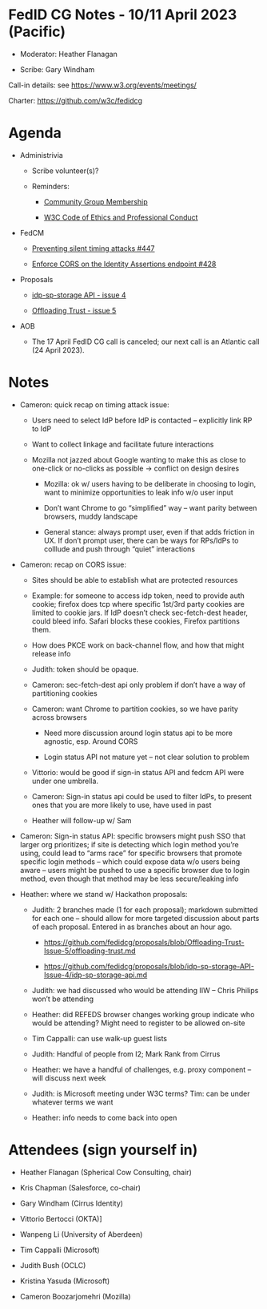 # FedID CG Notes - 10/11 April 2023 (Pacific)

-   Moderator: Heather Flanagan

-   Scribe: Gary Windham

Call-in details: see
[<u>https://www.w3.org/events/meetings/</u>](https://www.w3.org/events/meetings/)

Charter:
[<u>https://github.com/w3c/fedidcg</u>](https://github.com/w3c/fedidcg)

Agenda
======

-   Administrivia

    -   Scribe volunteer(s)?

    -   Reminders:

        -   [<u>Community Group Membership</u>](https://www.w3.org/community/fed-id/)

        -   [<u>W3C Code of Ethics and Professional Conduct</u>](https://www.w3.org/Consortium/cepc/)

-   FedCM

    -   [<u>Preventing silent timing attacks \#447</u>](https://github.com/fedidcg/FedCM/issues/447)

    -   [<u>Enforce CORS on the Identity Assertions endpoint \#428</u>](https://github.com/fedidcg/FedCM/issues/428)

-   Proposals

    -   [<u>idp-sp-storage API - issue 4</u>](https://github.com/fedidcg/proposals/issues/4)

    -   [<u>Offloading Trust - issue 5</u>](https://github.com/fedidcg/proposals/issues/5)

-   AOB

    -   The 17 April FedID CG call is canceled; our next call is an Atlantic call (24 April 2023).

Notes
=====

-   Cameron: quick recap on timing attack issue:

    -   Users need to select IdP before IdP is contacted – explicitly
 link RP to IdP

    -   Want to collect linkage and facilitate future interactions

    -   Mozilla not jazzed about Google wanting to make this as close to
 one-click or no-clicks as possible → conflict on design
 desires

        -   Mozilla: ok w/ users having to be deliberate in choosing to
     login, want to minimize opportunities to leak info w/o
     user input

        -   Don’t want Chrome to go “simplified” way – want parity
     between browsers, muddy landscape

        -   General stance: always prompt user, even if that adds
     friction in UX. If don’t prompt user, there can be ways
     for RPs/IdPs to colllude and push through “quiet”
     interactions

-   Cameron: recap on CORS issue:

    -   Sites should be able to establish what are protected resources

    -   Example: for someone to access idp token, need to provide auth
 cookie; firefox does tcp where specific 1st/3rd party cookies
 are limited to cookie jars. If IdP doesn’t check
 sec-fetch-dest header, could bleed info. Safari blocks these
 cookies, Firefox partitions them.

    -   How does PKCE work on back-channel flow, and how that might
 release info

    -   Judith: token should be opaque.

    -   Cameron: sec-fetch-dest api only problem if don’t have a way of
 partitioning cookies

    -   Cameron: want Chrome to partition cookies, so we have parity
 across browsers

        -   Need more discussion around login status api to be more
     agnostic, esp. Around CORS

        -   Login status API not mature yet – not clear solution to
     problem

    -   Vittorio: would be good if sign-in status API and fedcm API were
 under one umbrella.

    -   Cameron: Sign-in status api could be used to filter IdPs, to
 present ones that you are more likely to use, have used in
 past

    -   Heather will follow-up w/ Sam

-   Cameron: Sign-in status API: specific browsers might push SSO that
 larger org prioritizes; if site is detecting which login method
 you’re using, could lead to “arms race” for specific browsers that
 promote specific login methods – which could expose data w/o users
 being aware – users might be pushed to use a specific browser due
 to login method, even though that method may be less
 secure/leaking info

-   Heather: where we stand w/ Hackathon proposals:

    -   Judith: 2 branches made (1 for each proposal); markdown
 submitted for each one – should allow for more targeted
 discussion about parts of each proposal. Entered in as
 branches about an hour ago.

        -   [<u>https://github.com/fedidcg/proposals/blob/Offloading-Trust-Issue-5/offloading-trust.md</u>](https://github.com/fedidcg/proposals/blob/Offloading-Trust-Issue-5/offloading-trust.md)

        -   [<u>https://github.com/fedidcg/proposals/blob/idp-sp-storage-API-Issue-4/idp-sp-storage-api.md</u>](https://github.com/fedidcg/proposals/blob/idp-sp-storage-API-Issue-4/idp-sp-storage-api.md)

    -   Judith: we had discussed who would be attending IIW – Chris
 Philips won’t be attending

    -   Heather: did REFEDS browser changes working group indicate who
 would be attending? Might need to register to be allowed
 on-site

    -   Tim Cappalli: can use walk-up guest lists

    -   Judith: Handful of people from I2; Mark Rank from Cirrus

    -   Heather: we have a handful of challenges, e.g. proxy component –
 will discuss next week

    -   Judith: is Microsoft meeting under W3C terms? Tim: can be under
 whatever terms we want

    -   Heather: info needs to come back into open



Attendees (sign yourself in)
============================

-   Heather Flanagan (Spherical Cow Consulting, chair)

-   Kris Chapman (Salesforce, co-chair)

-   Gary Windham (Cirrus Identity)

-   Vittorio Bertocci (OKTA)\]

-   Wanpeng Li (University of Aberdeen)

-   Tim Cappalli (Microsoft)

-   Judith Bush (OCLC)

-   Kristina Yasuda (Microsoft)

-   Cameron Boozarjomehri (Mozilla)
